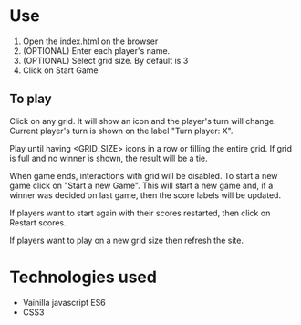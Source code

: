 # Use
1. Open the index.html on the browser
2. (OPTIONAL) Enter each player's name.
3. (OPTIONAL) Select grid size. By default is 3
4. Click on Start Game

## To play
Click on any grid. It will show an icon and the player's turn will change. Current player's turn is shown on the label "Turn player: X".

Play until having <GRID_SIZE> icons in a row or filling the entire grid. If grid is full and no winner is shown, the result will be a tie.

When game ends, interactions with grid will be disabled. To start a new game click on "Start a new Game". This will start a new game and, if a winner was decided on last game, then the score labels will be updated.

If players want to start again with their scores restarted, then click on Restart scores.

If players want to play on a new grid size then refresh the site.

# Technologies used
* Vainilla javascript ES6
* CSS3